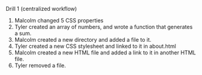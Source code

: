 Drill 1 (centralized workflow)

1. Malcolm changed 5 CSS properties
2. Tyler created an array of numbers, and wrote a function that generates a sum.
3. Malcolm created a new directory and added a file to it.
4. Tyler created a new CSS stylesheet and linked to it in about.html
5. Malcolm created a new HTML file and added a link to it in another HTML file.
6. Tyler removed a file.
